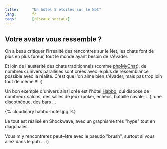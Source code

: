 ```yaml
---
title:      "Un hôtel 5 étoiles sur le Net"
lang:       fr
tags:       [réseaux sociaux]
---
```



## Votre avatar vous ressemble ?

On a beau critiquer l'irréalité des rencontres sur le Net, les chats font de plus en plus fureur, tout le monde ayant besoin de s'évader.

Et loin de l'austérité des chats traditionnels (comme [phpMyChat](http://phpmychat.sf.net/)), de nombreux univers parallèles sont créés avec le plus de ressemblance possible avec la réalité. C'est que l'on aime bien s'évader, mais pas trop loin tout de même !!! :)

Un bon exemple d'univers ainsi créé est l'hôtel [Habbo](http://www.habbohotel.com/), qui dispose de nombreux salons, des salles de jeux (poker, echecs, bataille navale, ...), une discothèque, des bars ...

{% cloudinary habbo-hotel.jpg %}

Le tout est réalisé en Shockwave, avec un graphisme très "hype" tout en diagonales.

Vous m'y rencontrerez peut-être avec le pseudo "brush", surtout si vous allez dans le pub ... :)
